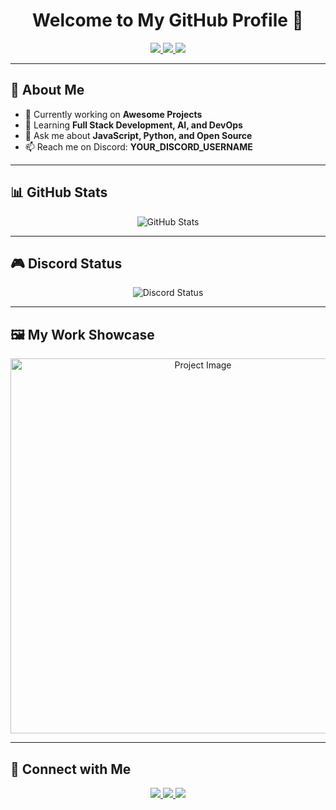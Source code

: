 <h1 align="center">Welcome to My GitHub Profile 🚀</h1>

<p align="center">
  <a href="https://github.com/YOUR_GITHUB_USERNAME">
    <img src="https://img.shields.io/badge/GitHub-Profile-blue?style=for-the-badge&logo=github" />
  </a>
  <a href="https://discord.com/users/YOUR_DISCORD_ID">
    <img src="https://img.shields.io/badge/Discord-Online-blueviolet?style=for-the-badge&logo=discord" />
  </a>
  <a href="https://twitter.com/YOUR_TWITTER">
    <img src="https://img.shields.io/badge/Twitter-Follow_Me-1DA1F2?style=for-the-badge&logo=twitter" />
  </a>
</p>

---

## 👤 About Me
- 🔭 Currently working on **Awesome Projects**
- 🌱 Learning **Full Stack Development, AI, and DevOps**
- 💬 Ask me about **JavaScript, Python, and Open Source**
- 📫 Reach me on Discord: **YOUR_DISCORD_USERNAME**

---

## 📊 GitHub Stats
<p align="center">
  <img src="https://github-readme-stats.vercel.app/api?username=YOUR_GITHUB_USERNAME&show_icons=true&theme=radical" alt="GitHub Stats" />
</p>

---

## 🎮 Discord Status
<p align="center">
  <img src="https://lanyard.cnrad.dev/api/YOUR_DISCORD_ID" alt="Discord Status" />
</p>

---

## 🖼️ My Work Showcase
<p align="center">
  <img src="YOUR_PROJECT_IMAGE_URL" alt="Project Image" width="600px" />
</p>

---

## 📎 Connect with Me
<p align="center">
  <a href="https://github.com/YOUR_GITHUB_USERNAME">
    <img src="https://img.shields.io/badge/GitHub-Profile-blue?style=for-the-badge&logo=github" />
  </a>
  <a href="mailto:YOUR_EMAIL">
    <img src="https://img.shields.io/badge/Email-Contact-red?style=for-the-badge&logo=gmail" />
  </a>
  <a href="https://linkedin.com/in/YOUR_LINKEDIN">
    <img src="https://img.shields.io/badge/LinkedIn-Profile-blue?style=for-the-badge&logo=linkedin" />
  </a>
</p>

